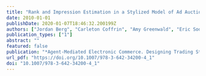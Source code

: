 ```yaml
---
title: "Rank and Impression Estimation in a Stylized Model of Ad Auctions"
date: 2010-01-01
publishDate: 2020-01-07T18:46:32.200199Z
authors: ["Jordan Berg", "Carleton Coffrin", "Amy Greenwald", "Eric Sodomka"]
publication_types: ["1"]
abstract: ""
featured: false
publication: "*Agent-Mediated Electronic Commerce. Designing Trading Strategies and Mechanisms for Electronic Markets - AMEC 2010, Toronto, ON, Canada, May 10, 2010, and TADA 2010, Cambridge, MA, USA, June 7, 2010 Revised Selected Papers*"
url_pdf: "https://doi.org/10.1007/978-3-642-34200-4_1"
doi: "10.1007/978-3-642-34200-4_1"
---
```


